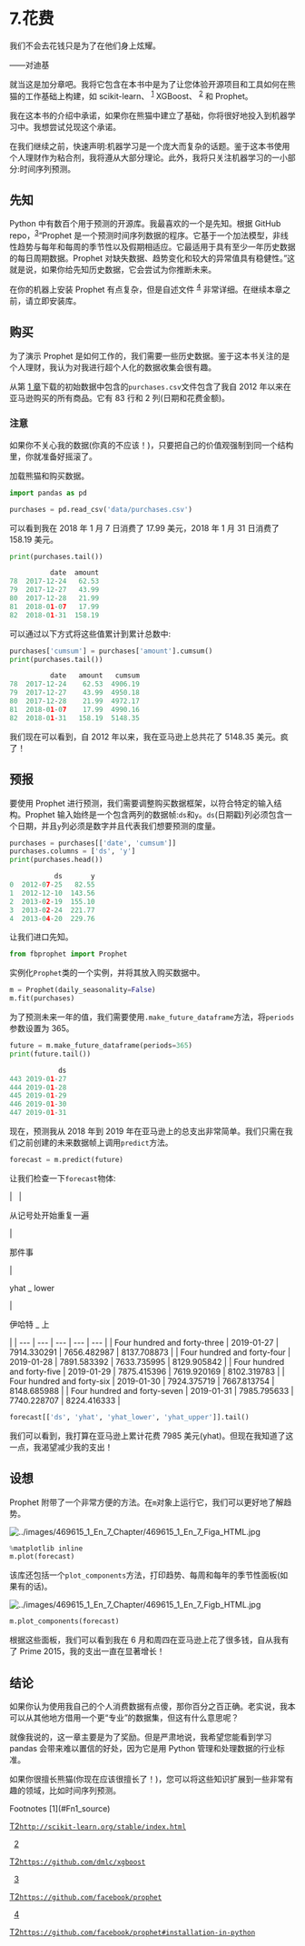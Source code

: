 # 7.花费

我们不会去花钱只是为了在他们身上炫耀。

——对迪基

就当这是加分章吧。我将它包含在本书中是为了让您体验开源项目和工具如何在熊猫的工作基础上构建，如 scikit-learn、 <sup>[1](#Fn1)</sup> XGBoost、 <sup>[2](#Fn2)</sup> 和 Prophet。

我在这本书的介绍中承诺，如果你在熊猫中建立了基础，你将很好地投入到机器学习中。我想尝试兑现这个承诺。

在我们继续之前，快速声明:机器学习是一个庞大而复杂的话题。鉴于这本书使用个人理财作为粘合剂，我将遵从大部分理论。此外，我将只关注机器学习的一小部分:时间序列预测。

## 先知

Python 中有数百个用于预测的开源库。我最喜欢的一个是先知。根据 GitHub repo，<sup>[3](#Fn3)</sup>“Prophet 是一个预测时间序列数据的程序。它基于一个加法模型，非线性趋势与每年和每周的季节性以及假期相适应。它最适用于具有至少一年历史数据的每日周期数据。Prophet 对缺失数据、趋势变化和较大的异常值具有稳健性。”这就是说，如果你给先知历史数据，它会尝试为你推断未来。

在你的机器上安装 Prophet 有点复杂，但是自述文件 <sup>[4](#Fn4)</sup> 非常详细。在继续本章之前，请立即安装库。

## 购买

为了演示 Prophet 是如何工作的，我们需要一些历史数据。鉴于这本书关注的是个人理财，我认为对我进行超个人化的数据收集会很有趣。

从第 [1 章](1.html)下载的初始数据中包含的`purchases.csv`文件包含了我自 2012 年以来在亚马逊购买的所有商品。它有 83 行和 2 列(日期和花费金额)。

### 注意

如果你不关心我的数据(你真的不应该！)，只要把自己的价值观强制到同一个结构里，你就准备好摇滚了。

加载熊猫和购买数据。

```py
import pandas as pd

purchases = pd.read_csv('data/purchases.csv')

```

可以看到我在 2018 年 1 月 7 日消费了 17.99 美元，2018 年 1 月 31 日消费了 158.19 美元。

```py
print(purchases.tail())

          date  amount
78  2017-12-24   62.53
79  2017-12-27   43.99
80  2017-12-28   21.99
81  2018-01-07   17.99
82  2018-01-31  158.19

```

可以通过以下方式将这些值累计到累计总数中:

```py
purchases['cumsum'] = purchases['amount'].cumsum()
print(purchases.tail())

          date   amount   cumsum
78  2017-12-24    62.53  4906.19
79  2017-12-27    43.99  4950.18
80  2017-12-28    21.99  4972.17
81  2018-01-07    17.99  4990.16
82  2018-01-31   158.19  5148.35

```

我们现在可以看到，自 2012 年以来，我在亚马逊上总共花了 5148.35 美元。疯了！

## 预报

要使用 Prophet 进行预测，我们需要调整购买数据框架，以符合特定的输入结构。Prophet 输入始终是一个包含两列的数据帧:`ds`和`y`。`ds`(日期戳)列必须包含一个日期，并且`y`列必须是数字并且代表我们想要预测的度量。

```py
purchases = purchases[['date', 'cumsum']]
purchases.columns = ['ds', 'y']
print(purchases.head())

           ds       y
0  2012-07-25   82.55
1  2012-12-10  143.56
2  2013-02-19  155.10
3  2013-02-24  221.77
4  2013-04-20  229.76

```

让我们进口先知。

```py
from fbprophet import Prophet

```

实例化`Prophet`类的一个实例，并将其放入购买数据中。

```py
m = Prophet(daily_seasonality=False)
m.fit(purchases)

```

为了预测未来一年的值，我们需要使用`.make_future_dataframe`方法，将`periods`参数设置为 365。

```py
future = m.make_future_dataframe(periods=365)
print(future.tail())

            ds
443 2019-01-27
444 2019-01-28
445 2019-01-29
446 2019-01-30
447 2019-01-31

```

现在，预测我从 2018 年到 2019 年在亚马逊上的总支出非常简单。我们只需在我们之前创建的未来数据帧上调用`predict`方法。

```py
forecast = m.predict(future)

```

让我们检查一下`forecast`物体:

<colgroup><col class="tcol1 align-left"> <col class="tcol2 align-left"> <col class="tcol3 align-left"> <col class="tcol4 align-left"> <col class="tcol5 align-left"></colgroup> 
|   | 

从记号处开始重复一遍

 | 

那件事

 | 

yhat _ lower

 | 

伊哈特 _ 上

 |
| --- | --- | --- | --- | --- |
| Four hundred and forty-three | 2019-01-27 | 7914.330291 | 7656.482987 | 8137.708873 |
| Four hundred and forty-four | 2019-01-28 | 7891.583392 | 7633.735995 | 8129.905842 |
| Four hundred and forty-five | 2019-01-29 | 7875.415396 | 7619.920169 | 8102.319783 |
| Four hundred and forty-six | 2019-01-30 | 7924.375719 | 7667.813754 | 8148.685988 |
| Four hundred and forty-seven | 2019-01-31 | 7985.795633 | 7740.228707 | 8224.416333 |

```py
forecast[['ds', 'yhat', 'yhat_lower', 'yhat_upper']].tail()

```

我们可以看到，我打算在亚马逊上累计花费 7985 美元(yhat)。但现在我知道了这一点，我渴望减少我的支出！

## 设想

Prophet 附带了一个非常方便的方法。在`m`对象上运行它，我们可以更好地了解趋势。

![../images/469615_1_En_7_Chapter/469615_1_En_7_Figa_HTML.jpg](../images/469615_1_En_7_Chapter/469615_1_En_7_Figa_HTML.jpg)

```py
%matplotlib inline
m.plot(forecast)

```

该库还包括一个`plot_components`方法，打印趋势、每周和每年的季节性面板(如果有的话)。

![../images/469615_1_En_7_Chapter/469615_1_En_7_Figb_HTML.jpg](../images/469615_1_En_7_Chapter/469615_1_En_7_Figb_HTML.jpg)

```py
m.plot_components(forecast)

```

根据这些面板，我们可以看到我在 6 月和周四在亚马逊上花了很多钱，自从我有了 Prime 2015，我的支出一直在显著增长！

## 结论

如果你认为使用我自己的个人消费数据有点傻，那你百分之百正确。老实说，我本可以从其他地方借用一个更“专业”的数据集，但这有什么意思呢？

就像我说的，这一章主要是为了奖励。但是严肃地说，我希望您能看到学习 pandas 会带来难以置信的好处，因为它是用 Python 管理和处理数据的行业标准。

如果你很擅长熊猫(你现在应该很擅长了！)，您可以将这些知识扩展到一些非常有趣的领域，比如时间序列预测。

<aside class="FootnoteSection" epub:type="footnotes">Footnotes [1](#Fn1_source)

[T2`http://scikit-learn.org/stable/index.html`](http://scikit-learn.org/stable/index.html)

  [2](#Fn2_source)

[T2`https://github.com/dmlc/xgboost`](https://github.com/dmlc/xgboost)

  [3](#Fn3_source)

[T2`https://github.com/facebook/prophet`](https://github.com/facebook/prophet)

  [4](#Fn4_source)

[T2`https://github.com/facebook/prophet#installation-in-python`](https://github.com/facebook/prophet#installation-in-python)

 </aside>